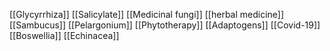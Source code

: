 [[Glycyrrhiza]]
[[Salicylate]]
[[Medicinal fungi]]
[[herbal medicine]]
[[Sambucus]]
[[Pelargonium]]
[[Phytotherapy]]
[[Adaptogens]]
[[Covid-19]]
[[Boswellia]]
[[Echinacea]]
